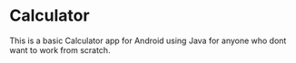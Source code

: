 # Calculator
This is a basic Calculator app for Android using Java for anyone who dont want to work from scratch.
